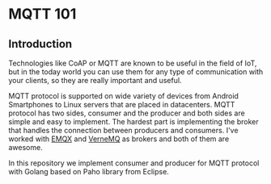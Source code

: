 # MQTT 101

## Introduction

Technologies like CoAP or MQTT are known to be useful in the field of IoT, but in the today world
you can use them for any type of communication with your clients, so they are really important and useful.

MQTT protocol is supported on wide variety of devices from Android Smartphones to Linux servers that are placed in
datacenters. MQTT protocol has two sides, consumer and the producer and both sides are simple and easy to implement.
The hardest part is implementing the broker that handles the connection between producers and consumers.
I've worked with [EMQX](https://vernemq.com/) and [VerneMQ](https://vernemq.com/) as brokers and both of them are awesome.

In this repository we implement consumer and producer for MQTT protocol with Golang based on Paho library from Eclipse.
